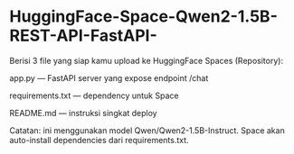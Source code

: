 # HuggingFace-Space-Qwen2-1.5B-REST-API-FastAPI-
Berisi 3 file yang siap kamu upload ke HuggingFace Spaces (Repository):

app.py — FastAPI server yang expose endpoint /chat

requirements.txt — dependency untuk Space

README.md — instruksi singkat deploy

Catatan: ini menggunakan model Qwen/Qwen2-1.5B-Instruct. Space akan auto-install dependencies dari requirements.txt.
